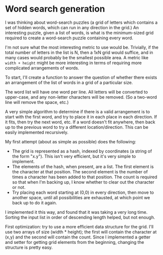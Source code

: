 # Word search generation

I was thinking about word-search puzzles (a grid of letters which contains a
set of hidden words, which can run in any direction in the grid.) An
interesting puzzle, given a list of words, is what is the minimum-sized grid
required to create a word-search puzzle containing every word.

I'm not sure what the most interesting metric to use would be. Trivially, if
the total number of letters in the list is N, then a 1xN grid would suffice,
and in many cases would probably be the smallest possible area. A metric
like `width + height` might be more interesting in terms of requiring more
complicated arrangements of words.

To start, I'll create a function to answer the question of whether there
exists an arrangement of the list of words in a grid of a particular size.

The word list will have one word per line. All letters will be converted to
upper-case, and any non-letter characters will be removed. (So a two-word
line will remove the space, etc.)

A very simple algorithm to determine if there is a valid arrangement is to
start with the first word, and try to place it in each place in each
direction. If it fits, then try the next word, etc. If a word doesn't fit
anywhere, then back up to the previous word to try a different
location/direction. This can be easily implemented recursively.

My first attempt (about as simple as possible) does the following:

- The grid is represented as a hash, indexed by coordinates (a string of the
  form "x.y"). This isn't very efficient, but it's very simple to implement.
- The elements of the hash, when present, are a list. The first element is
  the character at that position. The second element is the number of times
  a character has been added to that position. The count is required so that
  when I'm backing up, I know whether to clear out the character or not.
- Try placing each word starting at (0,0) in every direction, then move to
  another space, until all possibilities are exhausted, at which point we
  back up to do it again.

I implemented it this way, and found that it was taking a very long time.
Sorting the input list in order of descending length helped, but not enough.

First optimization: try to use a more efficient data structure for the grid.
I'll use two arrays of size (width * height); the first will contain the
character at (x,y) and the second will contain the count. Since I
implemented a getter and setter for getting grid elements from the
beginning, changing the structure is pretty easy.

